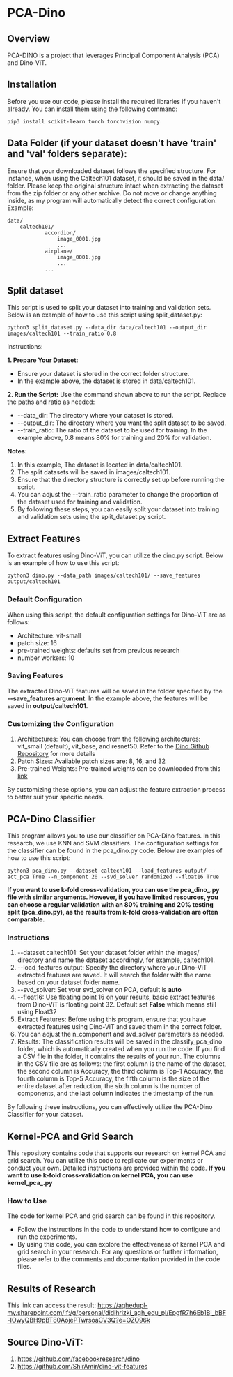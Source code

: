 
# PCA-Dino

## Overview
PCA-DINO is a project that leverages Principal Component Analysis (PCA) and Dino-ViT.

## Installation

Before you use our code, please install the required libraries if you haven't already. You can install them using the following command:

```
pip3 install scikit-learn torch torchvision numpy
```

## Data Folder (if your dataset doesn't have 'train' and 'val' folders separate):
Ensure that your downloaded dataset follows the specified structure. For instance, when using the Caltech101 dataset, it should be saved in the data/ folder. Please keep the original structure intact when extracting the dataset from the zip folder or any other archive. Do not move or change anything inside, as my program will automatically detect the correct configuration. Example:

```
data/
    caltech101/
            accordion/
                image_0001.jpg
                ...
            airplane/
                image_0001.jpg
                ...
            ...
```

## Split dataset

This script is used to split your dataset into training and validation sets. Below is an example of how to use this script using split_dataset.py:

```
python3 split_dataset.py --data_dir data/caltech101 --output_dir images/caltech101 --train_ratio 0.8
```
Instructions:

**1. Prepare Your Dataset:**
* Ensure your dataset is stored in the correct folder structure.
* In the example above, the dataset is stored in data/caltech101.

**2. Run the Script:**
Use the command shown above to run the script. Replace the paths and ratio as needed:
* --data_dir: The directory where your dataset is stored.
* --output_dir: The directory where you want the split dataset to be saved.
* --train_ratio: The ratio of the dataset to be used for training. In the example above, 0.8 means 80% for training and 20% for validation.

**Notes:**
1. In this example, The dataset is located in data/caltech101.
2. The split datasets will be saved in images/caltech101.
3. Ensure that the directory structure is correctly set up before running the script.
4. You can adjust the --train_ratio parameter to change the proportion of the dataset used for training and validation.
5. By following these steps, you can easily split your dataset into training and validation sets using the split_dataset.py script.

## Extract Features
To extract features using Dino-ViT, you can utilize the dino.py script. Below is an example of how to use this script:
```
python3 dino.py --data_path images/caltech101/ --save_features output/caltech101
```
### Default Configuration
When using this script, the default configuration settings for Dino-ViT are as follows:
* Architecture: vit-small
* patch size: 16
* pre-trained weights: defaults set from previous research
* number workers: 10

### Saving Features
The extracted Dino-ViT features will be saved in the folder specified by the **--save_features argument**. In the example above, the features will be saved in **output/caltech101**.

### Customizing the Configuration
1. Architectures: You can choose from the following architectures: vit_small (default), vit_base, and resnet50. Refer to the [Dino Github Repository](https://github.com/facebookresearch/dino) for more details 
2. Patch Sizes: Available patch sizes are: 8, 16, and 32
3. Pre-trained Weights: Pre-trained weights can be downloaded from this [link](https://github.com/facebookresearch/dino)

By customizing these options, you can adjust the feature extraction process to better suit your specific needs.

## PCA-Dino Classifier
This program allows you to use our classifier on PCA-Dino features. In this research, we use KNN and SVM classifiers. The configuration settings for the classifier can be found in the pca_dino.py code. Below are examples of how to use this script:

```
python3 pca_dino.py --dataset caltech101 --load_features output/ --act_pca True --n_component 20 --svd_solver randomized --float16 True
```
**If you want to use k-fold cross-validation, you can use the pca_dino_.py file with similar arguments. However, if you have limited resources, you can choose a regular validation with an 80% training and 20% testing split (pca_dino.py), as the results from k-fold cross-validation are often comparable.**

### Instructions
1. --dataset caltech101: Set your dataset folder within the images/ directory and name the dataset accordingly, for example, caltech101.
2. --load_features output: Specify the directory where your Dino-ViT extracted features are saved. It will search the folder with the name based on your dataset folder name.
3. --svd_solver: Set your svd_solver on PCA, default is **auto**
4. --float16: Use floating point 16 on your results, basic extract features from Dino-ViT is floating point 32. Default set **False** which means still using Float32
5. Extract Features: Before using this program, ensure that you have extracted features using Dino-ViT and saved them in the correct folder.
6. You can adjust the n_component and svd_solver parameters as needed.
7. Results: The classification results will be saved in the classify_pca_dino folder, which is automatically created when you run the code. If you find a CSV file in the folder, it contains the results of your run. The columns in the CSV file are as follows: the first column is the name of the dataset, the second column is Accuracy, the third column is Top-1 Accuracy, the fourth column is Top-5 Accuracy, the fifth column is the size of the entire dataset after reduction, the sixth column is the number of components, and the last column indicates the timestamp of the run.
   
By following these instructions, you can effectively utilize the PCA-Dino Classifier for your dataset.

## Kernel-PCA and Grid Search
This repository contains code that supports our research on kernel PCA and grid search. You can utilize this code to replicate our experiments or conduct your own. Detailed instructions are provided within the code. **If you want to use k-fold cross-validation on kernel PCA, you can use kernel_pca_.py**

### How to Use
The code for kernel PCA and grid search can be found in this repository.
* Follow the instructions in the code to understand how to configure and run the experiments.
* By using this code, you can explore the effectiveness of kernel PCA and grid search in your research. For any questions or further information, please refer to the comments and documentation provided in the code files.

## Results of Research 
This link can access the result: 
https://aghedupl-my.sharepoint.com/:f:/g/personal/didihrizki_agh_edu_pl/EpgfR7h6Eb1Bi_bBF-IOwyQBH9pBT80AojePTwrsoaCV3Q?e=OZO96k

## Source Dino-ViT:
1. https://github.com/facebookresearch/dino
2. https://github.com/ShirAmir/dino-vit-features
